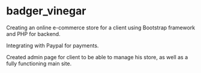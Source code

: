 # badger_vinegar

Creating an online e-commerce store for a client using Bootstrap framework and PHP for backend.

Integrating with Paypal for payments.

Created admin page for client to be able to manage his store, as well as a fully functioning main site.